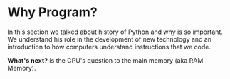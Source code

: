 # Why Program?

In this section we talked about history of Python and why is so important.
We understand his role in the development of new technology and an introduction to how computers understand instructions that we code.

**What's next?** is the CPU's question to the main memory (aka RAM Memory).
